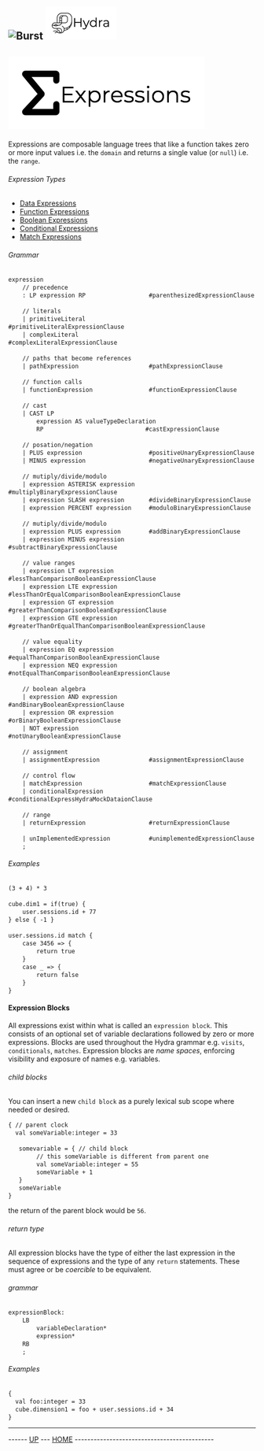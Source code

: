 ![Burst](../doc/burst_small.png "") ![](../../doc/hydra_small.png "")
--

![](expressions.png "")
--


Expressions are composable language trees that like a 
function takes zero or more input values i.e. the `domain` and returns a 
single value (or `null`) i.e. the `range`.  

###### Expression Types
* [Data Expressions](data.md)
* [Function Expressions](functions/functions.md)
* [Boolean Expressions](boolean.md)
* [Conditional Expressions](conditionals.md)
* [Match Expressions](matches.md)

###### Grammar
    expression
        // precedence
        : LP expression RP                  #parenthesizedExpressionClause
    
        // literals
        | primitiveLiteral                  #primitiveLiteralExpressionClause
        | complexLiteral                    #complexLiteralExpressionClause
    
        // paths that become references
        | pathExpression                    #pathExpressionClause
    
        // function calls
        | functionExpression                #functionExpressionClause
    
        // cast
        | CAST LP
            expression AS valueTypeDeclaration
            RP                             #castExpressionClause
    
        // posation/negation
        | PLUS expression                   #positiveUnaryExpressionClause
        | MINUS expression                  #negativeUnaryExpressionClause
    
        // mutiply/divide/modulo
        | expression ASTERISK expression    #multiplyBinaryExpressionClause
        | expression SLASH expression       #divideBinaryExpressionClause
        | expression PERCENT expression     #moduloBinaryExpressionClause
    
        // mutiply/divide/modulo
        | expression PLUS expression        #addBinaryExpressionClause
        | expression MINUS expression       #subtractBinaryExpressionClause
    
        // value ranges
        | expression LT expression          #lessThanComparisonBooleanExpressionClause
        | expression LTE expression         #lessThanOrEqualComparisonBooleanExpressionClause
        | expression GT expression          #greaterThanComparisonBooleanExpressionClause
        | expression GTE expression         #greaterThanOrEqualThanComparisonBooleanExpressionClause
    
        // value equality
        | expression EQ expression          #equalThanComparisonBooleanExpressionClause
        | expression NEQ expression         #notEqualThanComparisonBooleanExpressionClause
    
        // boolean algebra
        | expression AND expression         #andBinaryBooleanExpressionClause
        | expression OR expression          #orBinaryBooleanExpressionClause
        | NOT expression                    #notUnaryBooleanExpressionClause
    
        // assignment
        | assignmentExpression              #assignmentExpressionClause
    
        // control flow
        | matchExpression                   #matchExpressionClause
        | conditionalExpression             #conditionalExpressHydraMockDataionClause
    
        // range
        | returnExpression                  #returnExpressionClause
    
        | unImplementedExpression           #unimplementedExpressionClause
        ;

###### Examples
    (3 + 4) * 3
    
    cube.dim1 = if(true) {
        user.sessions.id + 77
    } else { -1 }
    
    user.sessions.id match {
        case 3456 => {
            return true
        }
        case _ => {
            return false
        }
    }
        
#### Expression Blocks
All expressions exist within what is called an `expression block`. This consists of an
optional set of variable declarations followed by zero or more expressions. Blocks
are used throughout the Hydra grammar e.g. `visits`, `conditionals`, `matches`. 
Expression blocks are _name spaces_, enforcing visibility and exposure of names e.g. 
variables.

###### child blocks
You can insert a new `child block` as a purely lexical sub scope where needed or desired.

    { // parent clock
      val someVariable:integer = 33
      
       somevariable = { // child block
            // this someVariable is different from parent one
            val someVariable:integer = 55
            someVariable + 1
       }
       someVariable
    }
    
the return of the parent block would be `56`.


###### return type
All expression blocks have the type of either the last expression in the sequence
of expressions and the type of any `return` statements. These must agree or be
_coercible_ to be equivalent.

###### grammar
    expressionBlock:
        LB
            variableDeclaration*
            expression*
        RB
        ;

###### Examples

    {
      val foo:integer = 33
      cube.dimension1 = foo + user.sessions.id + 34
    }


---
------ [UP](../readme.md) ---  [HOME](../../readme.md) --------------------------------------------
